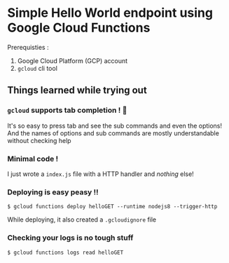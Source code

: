 # Simple Hello World endpoint using Google Cloud Functions

Prerequisties : 
1. Google Cloud Platform (GCP) account
2. `gcloud` cli tool

## Things learned while trying out

### `gcloud` supports tab completion ! 🎉

It's so easy to press tab and see the sub commands and even the options! And the names of options and sub commands are mostly understandable without checking help

### Minimal code !

I just wrote a `index.js` file with a HTTP handler and *nothing* else! 

### Deploying is easy peasy !!

```
$ gcloud functions deploy helloGET --runtime nodejs8 --trigger-http
```

While deploying, it also created a `.gcloudignore` file

### Checking your logs is no tough stuff

```
$ gcloud functions logs read helloGET
```
